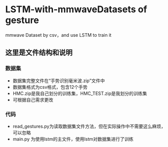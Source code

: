 # LSTM-with-mmwaveDatasets of gesture
mmwave Dataset by csv，and use LSTM to train it
## 这里是文件结构和说明
### 数据集
* 数据集完整文件在“手势识别毫米波.zip”文件中
* 数据集格式为csv格式，包含12个手势
* HMC.zip是我自己划分的训练集，HMC_TEST.zip是我划分的训练集
* 可根据自己需求更改
### 代码
* read_gestures.py为读取数据集文件方法，但在实际操作中不需要这么麻烦，可以忽略
* main.py 为使用lstm的主文件，使用lstm对数据集进行了训练
